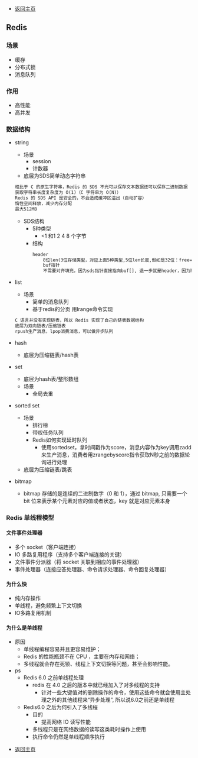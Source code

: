 * [返回主页](../README.md)
## Redis
### 场景
+ 缓存
+ 分布式锁
+ 消息队列

### 作用
* 高性能
* 高并发

### 数据结构
+ string <br/>
    + 场景
        + session
        + 计数器
    + 底层为SDS简单动态字符串
    ```markdown
    相比于 C 的原生字符串，Redis 的 SDS 不光可以保存文本数据还可以保存二进制数据
    获取字符串长度复杂度为 O(1)（C 字符串为 O(N)）
    Redis 的 SDS API 是安全的，不会造成缓冲区溢出（自动扩容）
    惰性空间释放，减少内存分配
    最大512MB
    ```
    + SDS结构
        + 5种类型
            + <1 和1 2 4 8 个字节
        + 结构
            ```markdown
            header
                8位len(3位存储类型，对应上面5种类型,5位len长度,假如是32位：free=32-len)
                buf指针
                不需要对齐填充，因为sds指针直接指向buf[], 退一步就是header，因为header是8位，不对齐更快
            ``` 
+ list
    + 场景
      + 简单的消息队列
      + 基于redis的分页 用lrange命令实现
    ```markdown
    C 语言并没有实现链表，所以 Redis 实现了自己的链表数据结构
    底层为双向链表/压缩链表
    rpush生产消息，lpop消费消息，可以做异步队列
    ```
+ hash
    + 底层为压缩链表/hash表
    
+ set
    + 底层为hash表/整形数组
    + 场景
        + 全局去重
    
+ sorted set
    + 场景
       + 排行榜
       + 带权任务队列
       + Redis如何实现延时队列
         + 使用sortedset，拿时间戳作为score，消息内容作为key调用zadd来生产消息，消费者用zrangebyscore指令获取N秒之前的数据轮询进行处理
  + 底层为压缩链表/跳表

+ bitmap
    + bitmap 存储的是连续的二进制数字（0 和 1），通过 bitmap, 只需要一个 bit 位来表示某个元素对应的值或者状态，key 就是对应元素本身

###  Redis 单线程模型
#### 文件事件处理器
+ 多个 socket（客户端连接）
+ IO 多路复用程序（支持多个客户端连接的关键）
+ 文件事件分派器（将 socket 关联到相应的事件处理器）
+ 事件处理器（连接应答处理器、命令请求处理器、命令回复处理器）

#### 为什么快
+ 纯内存操作 
+ 单线程，避免频繁上下文切换
+ IO多路复用机制

#### 为什么是单线程
+ 原因
    + 单线程编程容易并且更容易维护；
	+ Redis 的性能瓶颈不在 CPU ，主要在内存和网络；
	+ 多线程就会存在死锁、线程上下文切换等问题，甚至会影响性能。
+ ps
    + Redis 6.0 之前单线程处理
		+ redis 在 4.0 之后的版本中就已经加入了对多线程的支持
			+ 针对一些大键值对的删除操作的命令，使用这些命令就会使用主处理之外的其他线程来“异步处理”, 所以说6.0之前还是单线程
	+ Redis6.0 之后为何引入了多线程
		+ 目的
			+ 提高网络 IO 读写性能
		+ 多线程只是在网络数据的读写这类耗时操作上使用
		+ 执行命令仍然是单线程顺序执行

* [返回主页](../README.md)